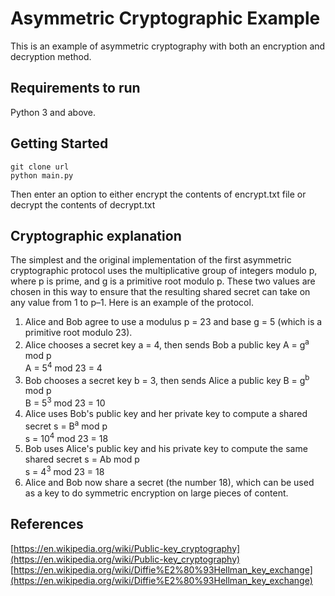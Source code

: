 # Asymmetric Cryptographic Example
This is an example of asymmetric cryptography with both an encryption and decryption method.

## Requirements to run
Python 3 and above.

## Getting Started
```
git clone url
python main.py
```
Then enter an option to either encrypt the contents of encrypt.txt file or decrypt the contents of decrypt.txt

## Cryptographic explanation
The simplest and the original implementation of the first asymmetric cryptographic protocol uses the multiplicative group of integers modulo p, where p is prime, and g is a primitive root modulo p. These two values are chosen in this way to ensure that the resulting shared secret can take on any value from 1 to p–1. Here is an example of the protocol.

1. Alice and Bob agree to use a modulus p = 23 and base g = 5 (which is a primitive root modulo 23).
2. Alice chooses a secret key a = 4, then sends Bob a public key A = g<sup>a</sup> mod p  
A = 5<sup>4</sup> mod 23 = 4
3. Bob chooses a secret key b = 3, then sends Alice a public key B = g<sup>b</sup> mod p  
B = 5<sup>3</sup> mod 23 = 10
4. Alice uses Bob's public key and her private key to compute a shared secret s = B<sup>a</sup> mod p  
s = 10<sup>4</sup> mod 23 = 18
5. Bob uses Alice's public key and his private key to compute the same shared secret s = Ab mod p  
s = 4<sup>3</sup> mod 23 = 18
6. Alice and Bob now share a secret (the number 18), which can be used as a key to do symmetric encryption on large pieces of content. 

## References
[https://en.wikipedia.org/wiki/Public-key_cryptography](https://en.wikipedia.org/wiki/Public-key_cryptography)
[https://en.wikipedia.org/wiki/Diffie%E2%80%93Hellman_key_exchange](https://en.wikipedia.org/wiki/Diffie%E2%80%93Hellman_key_exchange)